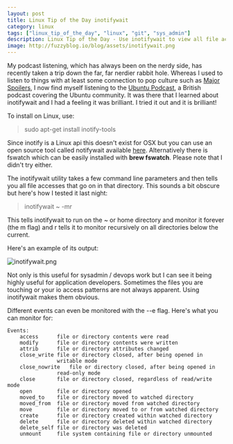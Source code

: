 ```yaml
---
layout: post
title: Linux Tip of the Day inotifywait
category: linux
tags: ["linux_tip_of_the_day", "linux", "git", "sys_admin"]
description: Linux Tip of the Day - Use inotifywait to view all file access across a given directory structure
image: http://fuzzyblog.io/blog/assets/inotifywait.png
---
```

My podcast listening, which has always been on the nerdy side, has recently taken a trip down the far, far nerdier rabbit hole.  Whereas I used to listen to things with at least some connection to pop culture such as [Major Spoilers](http://majorspoilers.com/category/podcast/), I now find myself listening to the [Ubuntu Podcast](http://ubuntupodcast.org/), a British podcast covering the Ubuntu community.  It was there that I learned about inotifywait and I had a feeling it was brilliant.  I tried it out and it is brilliant!

To install on Linux, use:

> sudo apt-get install inotify-tools

Since inotify is a Linux api this doesn't exist for OSX but you can use an open source tool called notifywait available [here](https://github.com/ggreer/fsevents-tools).  Alternatively there is fswatch which can be easily installed with **brew fswatch**.  Please note that I didn't try either.

The inotifywait utility takes a few command line parameters and then tells you all file accesses that go on in that directory.  This sounds a bit obscure but here's how I tested it last night: 

> inotifywait ~ -mr

This tells inotifywait to run on the ~ or home directory and monitor it forever (the m flag) and r tells it to monitor recursively on all directories below the current.

Here's an example of its output:

![inotifywait.png](/blog/assets/inotifywait.png)

Not only is this useful for sysadmin / devops work but I can see it being highly useful for application developers. Sometimes the files you are touching or your io access patterns are not always apparent.  Using inotifywait makes them obvious.

Different events can even be monitored with the --e flag.  Here's what you can monitor for:

    Events:
    	access		file or directory contents were read
    	modify		file or directory contents were written
    	attrib		file or directory attributes changed
    	close_write	file or directory closed, after being opened in
    	           	writable mode
    	close_nowrite	file or directory closed, after being opened in
    	           	read-only mode
    	close		file or directory closed, regardless of read/write mode
    	open		file or directory opened
    	moved_to	file or directory moved to watched directory
    	moved_from	file or directory moved from watched directory
    	move		file or directory moved to or from watched directory
    	create		file or directory created within watched directory
    	delete		file or directory deleted within watched directory
    	delete_self	file or directory was deleted
    	unmount		file system containing file or directory unmounted


